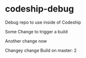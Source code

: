 codeship-debug
==============

Debug repo to use inside of Codeship

Some Change to trigger a build

Another change now

Changey change
Build on master: 2
